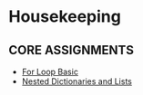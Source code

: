 # Housekeeping

## CORE ASSIGNMENTS

- [For Loop Basic](https://login.codingdojo.com/m/506/12457/87309)
- [Nested Dictionaries and Lists](https://login.codingdojo.com/m/506/12457/87318)
